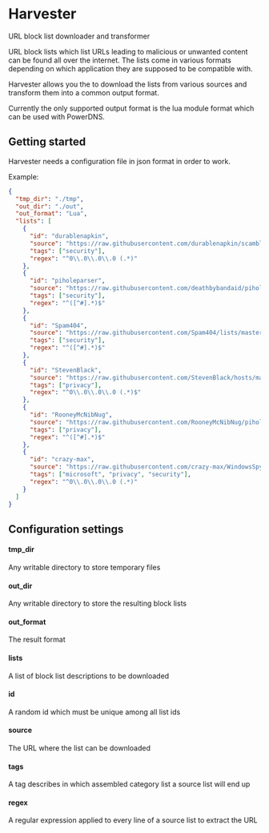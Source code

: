 # Harvester

URL block list downloader and transformer

URL block lists which list URLs leading to malicious or unwanted content can be
found all over the internet. The lists come in various formats depending on which
application they are supposed to be compatible with.

Harvester allows you the to download the lists from various sources and transform
them into a common output format.

Currently the only supported output format is the lua module format which can
be used with PowerDNS.

## Getting started

Harvester needs a configuration file in json format in order to work.

Example:

```json
{
  "tmp_dir": "./tmp",
  "out_dir": "./out",
  "out_format": "Lua",
  "lists": [
    {
      "id": "durablenapkin",
      "source": "https://raw.githubusercontent.com/durablenapkin/scamblocklist/master/hosts.txt",
      "tags": ["security"],
      "regex": "^0\\.0\\.0\\.0 (.*)"
    },
    {
      "id": "piholeparser",
      "source": "https://raw.githubusercontent.com/deathbybandaid/piholeparser/master/Subscribable-Lists/ParsedBlacklists/Disconnect-Malvertising-Filter.txt",
      "tags": ["security"],
      "regex": "^([^#].*)$"
    },
    {
      "id": "Spam404",
      "source": "https://raw.githubusercontent.com/Spam404/lists/master/main-blacklist.txt",
      "tags": ["security"],
      "regex": "^([^#].*)$"
    },
    {
      "id": "StevenBlack",
      "source": "https://raw.githubusercontent.com/StevenBlack/hosts/master/hosts",
      "tags": ["privacy"],
      "regex": "^0\\.0\\.0\\.0 (.*)$"
    },
    {
      "id": "RooneyMcNibNug",
      "source": "https://raw.githubusercontent.com/RooneyMcNibNug/pihole-stuff/master/SNAFU.txt",
      "tags": ["privacy"],
      "regex": "^([^#].*)$"
    },
    {
      "id": "crazy-max",
      "source": "https://raw.githubusercontent.com/crazy-max/WindowsSpyBlocker/master/data/hosts/extra.txt",
      "tags": ["microsoft", "privacy", "security"],
      "regex": "^0\\.0\\.0\\.0 (.*)"
    }
  ]
}
```

## Configuration settings

#### tmp_dir

Any writable directory to store temporary files

#### out_dir

Any writable directory to store the resulting block lists

#### out_format

The result format

#### lists

A list of block list descriptions to be downloaded

#### id

A random id which must be unique among all list ids

#### source

The URL where the list can be downloaded

#### tags

A tag describes in which assembled category list a source list will end up

#### regex

A regular expression applied to every line of a source list to extract the URL
